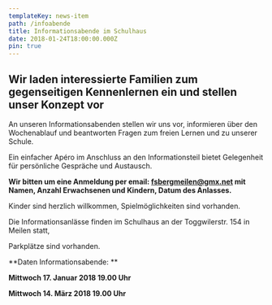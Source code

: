 ```yaml
---
templateKey: news-item
path: /infoabende
title: Informationsabende im Schulhaus
date: 2018-01-24T18:00:00.000Z
pin: true
---
```

## Wir laden interessierte Familien zum gegenseitigen Kennenlernen ein und stellen unser Konzept vor

An unseren Informationsabenden stellen wir uns vor, informieren über den Wochenablauf und beantworten Fragen zum freien Lernen und zu unserer Schule. 

Ein einfacher Apéro im Anschluss an den Informationsteil bietet Gelegenheit für persönliche Gespräche und Austausch.

**Wir bitten um eine Anmeldung per email: fsbergmeilen@gmx.net mit Namen, Anzahl Erwachsenen und Kindern, Datum des Anlasses.**

Kinder sind herzlich willkommen, Spielmöglichkeiten sind vorhanden.

Die Informationsanlässe finden im Schulhaus an der Toggwilerstr. 154 in Meilen statt, 

Parkplätze sind vorhanden.

**Daten Informationsabende: **

**Mittwoch 17. Januar 2018   19.00 Uhr**

**Mittwoch 14. März 2018   19.00 Uhr**
